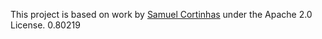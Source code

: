 This project is based on work by [Samuel Cortinhas](https://www.kaggle.com/code/samuelcortinhas/spaceship-titanic-a-complete-guide/notebook) under the Apache 2.0 License.
0.80219
